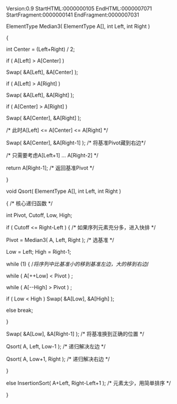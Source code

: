 Version:0.9 StartHTML:0000000105 EndHTML:0000007071 StartFragment:0000000141 EndFragment:0000007031

ElementType Median3( ElementType A[], int Left, int Right ) 

{ 

int Center = (Left+Right) / 2; 

if ( A[Left] > A[Center] ) 

Swap( &A[Left], &A[Center] ); 

if ( A[Left] > A[Right] ) 

Swap( &A[Left], &A[Right] ); 

if ( A[Center] > A[Right] ) 

Swap( &A[Center], &A[Right] ); 

/* 此时A[Left] <= A[Center] <= A[Right] */ 

Swap( &A[Center], &A[Right-1] ); /* 将基准Pivot藏到右边*/ 

/* 只需要考虑A[Left+1] … A[Right-2] */ 

return A[Right-1]; /* 返回基准Pivot */ 

}

void Qsort( ElementType A[], int Left, int Right ) 

{ /* 核心递归函数 */ 

int Pivot, Cutoff, Low, High; 

if ( Cutoff <= Right-Left ) { /* 如果序列元素充分多，进入快排 */ 

Pivot = Median3( A, Left, Right ); /* 选基准 */ 

Low = Left; High = Right-1; 

while (1) { /*将序列中比基准小的移到基准左边，大的移到右边*/ 

while ( A[++Low] < Pivot ) ; 

while ( A[--High] > Pivot ) ; 

if ( Low < High ) Swap( &A[Low], &A[High] ); 

else break; 

}

Swap( &A[Low], &A[Right-1] ); /* 将基准换到正确的位置 */ 

Qsort( A, Left, Low-1 ); /* 递归解决左边 */ 

Qsort( A, Low+1, Right ); /* 递归解决右边 */ 

}

else InsertionSort( A+Left, Right-Left+1 ); /* 元素太少，用简单排序 */ 

}